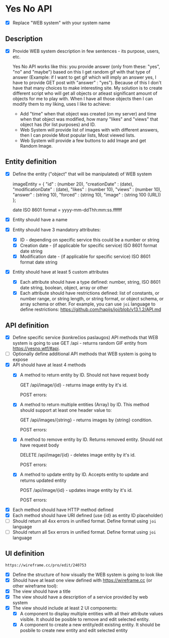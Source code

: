 # Yes No API
- [x] Replace "WEB system" with your system name

## Description
- [x] Provide WEB system description in few sentences - its purpose, users, etc.

    Yes No API works like this: you provide answer (only from these: "yes", "no" and "maybe") based on this I get random gif with that type of answer (Example: if I want to get gif which will imply an answer yes, I have to provide GET post with "answer" : "yes"). Because of this I don't have that many choices to make interesting site. My solution is to create different script who will get all objects or atleast significant amount of objects for me to play with. When I have all those objects then I can modify them to my liking, uses I like to achieve:
    - Add "time" when that object was created (on my server) and time when that object was modified, how many "likes" and "views" that object has (for list purposes) and ID.
    - Web System will provide list of images with with different answers, then I can provide Most popular lists, Most viewed lists.
    - Web System will provide a few buttons to add Image and get Random Image.

## Entity definition
- [x] Define the entity ("object" that will be manipulated) of WEB system

    imageEntity = {
        "id" : (number 20),
        "creationDate" : (date),
        "modificationDate" : (date),
        "likes" : (number 10),
        "views" : (number 10),
        "answer" : (string 10),
        "forced" : (string 10),
        "image" : (string 100 (URL))
    };
    
    date ISO 8601 format = yyyy-mm-ddThh:mm:ss.ffffff
    
- [x] Entity should have a name
- [x] Entity should have 3 mandatory attributes:
    - [x] ID - depending on specific service this could be a number or string
    - [x] Creation date - (if applicable for specific service) ISO 8601 format date string
    - [x] Modification date - (if applicable for specific service) ISO 8601 format date string
- [x] Entity should have at least 5 custom attributes
    - [x] Each attribute should have a type defined: number, string, ISO 8601 date string, boolean, object, array or other
    - [x] Each attribute should have restrictions defined: list of constants, or number range, or string length, or string format, or object schema, or array schema or other. For example, you can use `joi` language to define restrictions: https://github.com/hapijs/joi/blob/v13.1.2/API.md

## API definition
- [x] Define specific service (konkrečios paslaugos) API methods that WEB system is going to use
    GET /api    - returns random GIF entity from https://yesno.wtf/#api.
- [ ] Optionally define additional API methods that WEB system is going to expose
- [x] API should have at least 4 methods
    - [x] A method to return entity by ID. Should not have request body
    
        GET /api/image/{id}             - returns image entity by it's id.
        
        POST errors:
        
    - [x] A method to return multiple entities (Array) by ID. This method should support at least one header value to:
    
        GET /api/images/{string}         - returns images by {string} condition.
        
        POST errors:
        
    - [x] A method to remove entity by ID. Returns removed entity. Should not have request body
    
        DELETE /api/image/{id}          - deletes image entity by it's id.
        
        POST errors:
    
    - [x] A method to update entity by ID. Accepts entity to update and returns updated entity
    
        POST /api/image/{id}            - updates image entity by it's id.
        
        POST errors:
    
- [x] Each method should have HTTP method defined
- [x] Each method should have URI defined (use {id} as entity ID placeholder)
- [ ] Should return all 4xx errors in unified format. Define format using `joi` language
- [ ] Should return all 5xx errors in unified format. Define format using `joi` language

## UI definition

    https://wireframe.cc/pro/edit/240753

- [x] Define the structure of how visually the WEB system is going to look like
- [x] Should have at least one view defined with https://wireframe.cc (or other wireframe tool):
- [x] The view should have a title
- [x] The view should have a description of a service provided by web system
- [x] The view should include at least 2 UI components:
    - [x] A component to display multiple entities with all their attribute values visible. It should be posible to remove and edit selected entity.
    - [x] A component to create a new entity/edit existing entity. It should be posbile to create new entity and edit selected entity
